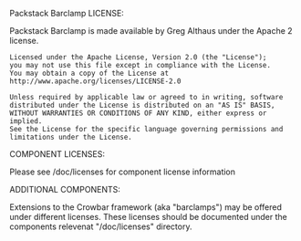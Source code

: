 Packstack Barclamp LICENSE:

Packstack Barclamp is made available by Greg Althaus under the Apache 2 license.

    Licensed under the Apache License, Version 2.0 (the "License");
    you may not use this file except in compliance with the License.
    You may obtain a copy of the License at http://www.apache.org/licenses/LICENSE-2.0    
    
    Unless required by applicable law or agreed to in writing, software
    distributed under the License is distributed on an "AS IS" BASIS,
    WITHOUT WARRANTIES OR CONDITIONS OF ANY KIND, either express or implied.
    See the License for the specific language governing permissions and
    limitations under the License.

COMPONENT LICENSES:

Please see /doc/licenses for component license information

ADDITIONAL COMPONENTS:

Extensions to the Crowbar framework (aka "barclamps") may be offered under different licenses.  These licenses should be documented under the components relevenat "/doc/licenses" directory.
